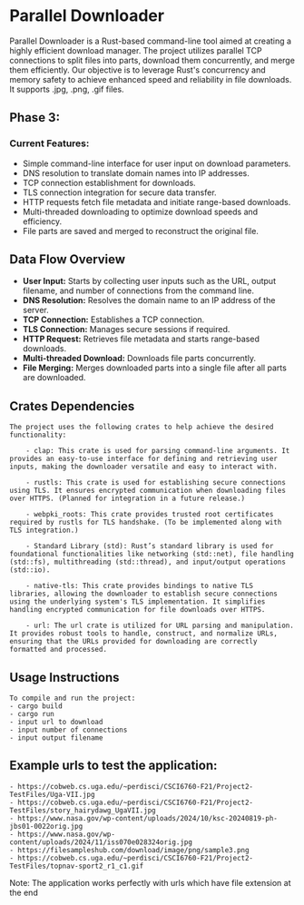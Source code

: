 # Parallel Downloader

Parallel Downloader is a Rust-based command-line tool aimed at creating a highly efficient download manager. The project utilizes parallel TCP connections to split files into parts, download them concurrently, and merge them efficiently. Our objective is to leverage Rust's concurrency and memory safety to achieve enhanced speed and reliability in file downloads. It supports .jpg, .png, .gif files.

## Phase 3:

### Current Features:
- Simple command-line interface for user input on download parameters.
- DNS resolution to translate domain names into IP addresses.
- TCP connection establishment for downloads.
- TLS connection integration for secure data transfer.
- HTTP requests fetch file metadata and initiate range-based downloads.
- Multi-threaded downloading to optimize download speeds and efficiency.
- File parts are saved and merged to reconstruct the original file.


## Data Flow Overview
- **User Input:** Starts by collecting user inputs such as the URL, output filename, and number of connections from the command line.
- **DNS Resolution:** Resolves the domain name to an IP address of the server.
- **TCP Connection:** Establishes a TCP connection.
- **TLS Connection:** Manages secure sessions if required.
- **HTTP Request:** Retrieves file metadata and starts range-based downloads.
- **Multi-threaded Download:** Downloads file parts concurrently.
- **File Merging:** Merges downloaded parts into a single file after all parts are downloaded.


## Crates Dependencies
    The project uses the following crates to help achieve the desired functionality:

        - clap: This crate is used for parsing command-line arguments. It provides an easy-to-use interface for defining and retrieving user inputs, making the downloader versatile and easy to interact with.

        - rustls: This crate is used for establishing secure connections using TLS. It ensures encrypted communication when downloading files over HTTPS. (Planned for integration in a future release.)

        - webpki_roots: This crate provides trusted root certificates required by rustls for TLS handshake. (To be implemented along with TLS integration.)

        - Standard Library (std): Rust’s standard library is used for foundational functionalities like networking (std::net), file handling (std::fs), multithreading (std::thread), and input/output operations (std::io).

        - native-tls: This crate provides bindings to native TLS libraries, allowing the downloader to establish secure connections using the underlying system's TLS implementation. It simplifies handling encrypted communication for file downloads over HTTPS.

        - url: The url crate is utilized for URL parsing and manipulation. It provides robust tools to handle, construct, and normalize URLs, ensuring that the URLs provided for downloading are correctly formatted and processed.


## Usage Instructions
    To compile and run the project:
    - cargo build
    - cargo run
    - input url to download
    - input number of connections
    - input output filename

## Example urls to test the application:
    - https://cobweb.cs.uga.edu/~perdisci/CSCI6760-F21/Project2-TestFiles/Uga-VII.jpg
    - https://cobweb.cs.uga.edu/~perdisci/CSCI6760-F21/Project2-TestFiles/story_hairydawg_UgaVII.jpg
    - https://www.nasa.gov/wp-content/uploads/2024/10/ksc-20240819-ph-jbs01-0022orig.jpg
    - https://www.nasa.gov/wp-content/uploads/2024/11/iss070e028324orig.jpg
    - https://filesampleshub.com/download/image/png/sample3.png
    - https://cobweb.cs.uga.edu/~perdisci/CSCI6760-F21/Project2-TestFiles/topnav-sport2_r1_c1.gif

Note: The application works perfectly with urls which have file extension at the end